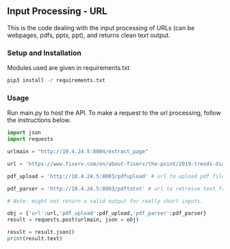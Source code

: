## Input Processing - URL
This is the code dealing with the input processing of URLs (can be webpages, pdfs, pptx, ppt), and returns clean text output.

### Setup and Installation
Modules used are given in requirements.txt
 
```bash
pip3 install -r requirements.txt
```
### Usage
Run main.py to host the API.
To make a request to the url processing, follow the instructions below.

```python
import json
import requests

urlmain = "http://10.4.24.5:8004/extract_page"

url = 'https://www.fiserv.com/en/about-fiserv/the-point/2019-trends-digital-strategies-for-the-future-of-wealth-management.html'# The url to be processed

pdf_upload = 'http://10.4.24.5:8003/pdfupload' # url to upload pdf file

pdf_parser = 'http://10.4.24.5:8003/pdftotxt' # url to retreive text from pdf

# Note: might not return a valid output for really short inputs.

obj = {'url':url,'pdf_upload':pdf_upload,'pdf_parser':pdf_parser}
result = requests.post(urlmain, json = obj)

result = result.json()
print(result.text)
```
